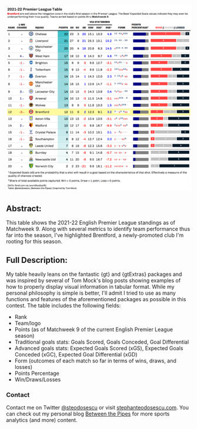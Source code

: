 ![Explosive Plays](https://raw.githubusercontent.com/steodose/RStudio-Table-Contest/main/2021-22%20Premier%20League%20Table.png)

## Abstract:
This table shows the 2021-22 English Premier League standings as of Matchweek 9. Along with several metrics to identify team performance thus far into the season, I've highlighted Brentford, a newly-promoted club I'm rooting for this season.

## Full Description:
My table heavily leans on the fantastic {gt} and {gtExtras} packages and was inspired by several of Tom Mock's blog posts showing examples of how to properly display visual information in tabular format. While my personal philosophy is simple is better, I'll admit I tried to use as many functions and features of the aforementioned packages as possible in this contest. The table includes the following fields:

* Rank
* Team/logo
* Points (as of Matchweek 9 of the current English Premier League season)
* Traditional goals stats: Goals Scored, Goals Conceded, Goal Differential
* Advanced goals stats: Expected Goals Scored (xGS), Expected Goals Conceded (xGC), Expected Goal Differential (xGD)
* Form (outcomes of each match so far in terms of wins, draws, and losses)
* Points Percentage
* Win/Draws/Losses

### Contact

Contact me on Twitter [@steodosescu](https://twitter.com/steodosescu) or visit [stephanteodosescu.com](https://stephanteodosescu.com/). You can check out my personal blog [Between the Pipes](https://betweenpipes.wordpress.com/) for more sports analytics (and more) content.
